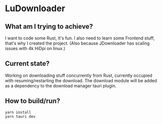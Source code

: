 # LuDownloader 
## What am I trying to achieve?
I want to code some Rust, it's fun. I also need to learn some Frontend stuff, that's why I created the project. (Also because JDownloader has scaling issues with 4k HiDpi on linux.)

## Current state?
Working on downloading stuff concurrently from Rust, currently occupied with resuming/restarting the download. The download module will be added as a dependency to the download manager tauri plugin. 
## How to build/run?
```
yarn install
yarn tauri dev
```
